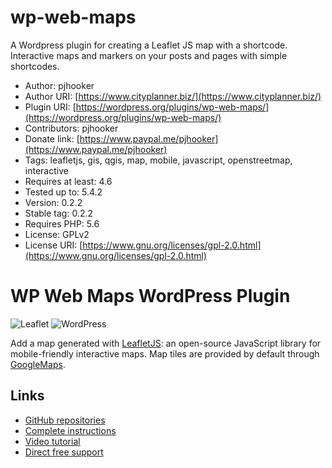 # wp-web-maps
A Wordpress plugin for creating a Leaflet JS map with a shortcode.
Interactive maps and markers on your posts and pages with simple shortcodes.

* Author: pjhooker
* Author URI: [https://www.cityplanner.biz/](https://www.cityplanner.biz/)
* Plugin URI: [https://wordpress.org/plugins/wp-web-maps/](https://wordpress.org/plugins/wp-web-maps/)
* Contributors: pjhooker
* Donate link: [https://www.paypal.me/pjhooker](https://www.paypal.me/pjhooker)
* Tags: leafletjs, gis, qgis, map, mobile, javascript, openstreetmap, interactive
* Requires at least: 4.6
* Tested up to: 5.4.2
* Version: 0.2.2
* Stable tag: 0.2.2
* Requires PHP: 5.6
* License: GPLv2
* License URI: [https://www.gnu.org/licenses/gpl-2.0.html](https://www.gnu.org/licenses/gpl-2.0.html)

# WP Web Maps WordPress Plugin

![Leaflet](https://img.shields.io/badge/leaflet-1.6.0-green.svg?style=flat)
![WordPress](https://img.shields.io/badge/wordpress-5.4.2-green.svg?style=flat)

Add a map generated with [LeafletJS](http://leafletjs.com/): an open-source JavaScript library for mobile-friendly interactive maps. 
Map tiles are provided by default through [GoogleMaps](https://www.google.com/maps).

## Links

- [GitHub repositories](https://github.com/pjhooker/wp-web-maps)
- [Complete instructions](https://www.notion.so/cityplanner/WP-Web-Maps-7903b5e4997f4423a0dd288731cca266)
- [Video tutorial](https://www.youtube.com/watch?v=8vI1AE5onEE&t=41s)
- [Direct free support](https://t.me/pjhooker)
